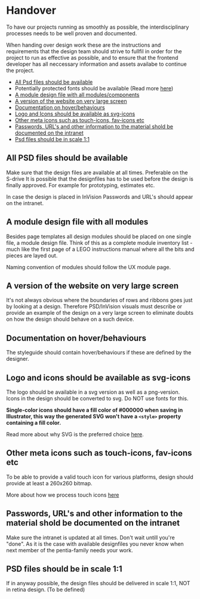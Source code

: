 # Handover

To have our projects running as smoothly as possible, the interdisciplinary processes needs to be well proven and documented.

When handing over design work these are the instructions and requirements that the design team should strive to fullfil in order for the project to run as effective as possible, and to ensure that the frontend developer has all neccessary information and assets availabe to continue the project.

<ul>
<li><a href="#Section1">All Psd files should be available</a></li>
<li>Potentially protected fonts should be available (Read more <a href="/Home/Frontend/Design/Typography/Handover/">here</a>)</li>
<li><a href="#Section3">A module design file with all modules/components</a></li>
<li><a href="#Section4">A version of the website on very large screen</a></li>
<li><a href="#Section5">Documentation on hover/behaviours</a></li>
<li><a href="#Section6">Logo and Icons should be available as svg-icons</a></li>
<li><a href="#Section7">Other meta icons such as touch-icons, fav-icons etc</a></li>
<li><a href="#Section8">Passwords, URL's and other information to the material shold be documented on the intranet</a></li>
<li><a href="#Section9">Psd files should be in scale 1:1</a></li>

</ul>

<a id="Section1"></a>
## All PSD files should be available

Make sure that the design files are available at all times. Preferable on the S-drive It is possible that the designfiles has to be used before the design is finally approved. For example for prototyping, estimates etc.

In case the design is placed in InVision Passwords and URL's should appear on the intranet.

<a id="Section3"></a>
## A module design file with all modules

Besides page templates all design modules should be placed on one single file, a module design file. Think of this as a complete module inventory list - much like the first page of a LEGO instructions manual where all the bits and pieces are layed out.

Naming convention of modules should follow the UX module page.

<a id="Section4"></a>
## A version of the website on very large screen

It's not always obvious where the boundaries of rows and ribbons goes just by looking at a design. Therefore PSD/InVision visuals must describe or provide an example of the design on a very large screen to eliminate doubts on how the design should behave on a such device.

<a id="Section5"></a>
## Documentation on hover/behaviours

The styleguide should contain hover/behaviours if these are defined by the designer.

<a id="Section6"></a>
## Logo and icons should be available as svg-icons
The logo should be available in a svg version as well as a png-version. Icons in the design should be converted to svg. Do NOT use fonts for this.

**Single-color icons should have a fill color of #000000 when saving in Illustrator, this way the generated SVG won't have a `<style>` property containing a fill color.**

Read more about why SVG is the preferred choice [here](/Home/Frontend/Design/Media/SVG/#why-svg-).

<a id="Section7"></a>
## Other meta icons such as touch-icons, fav-icons etc
To be able to provide a valid touch icon for various platforms, design should provide at least a 260x260 bitmap.

More about how we process touch icons [here](/Home/Design/Media/Touch%20icons/)

<a id="Section8"></a>
## Passwords, URL's and other information to the material shold be documented on the intranet

Make sure the intranet is updated at all times. Don't wait untill you're "done". As it is the case with available designfiles you never know when next member of the pentia-family needs your work.

<a id="Section9"></a>
## PSD files should be in scale 1:1

If in anyway possible, the design files should be delivered in scale 1:1, NOT in retina design. (To be defined)
